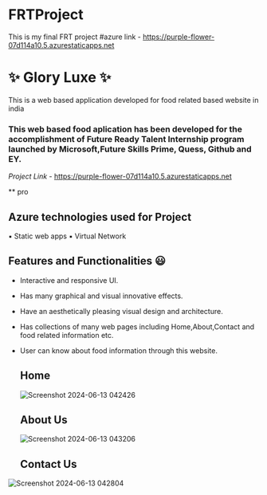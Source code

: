 # FRTProject
This is my final FRT project
#azure link - https://purple-flower-07d114a10.5.azurestaticapps.net


# ✨ Glory Luxe ✨
This is a web based application developed for food related based website in india

### This web based food aplication has been developed for the accomplishment of Future Ready Talent Internship program launched by Microsoft,Future Skills Prime, Quess, Github and EY.

*Project Link* - https://purple-flower-07d114a10.5.azurestaticapps.net

** pro

## Azure technologies used for Project

▪️ Static web apps
▪️ Virtual Network 

## Features and Functionalities 😃

- Interactive and responsive UI.
- Has many graphical and visual innovative effects.
- Have an aesthetically pleasing visual design and architecture.
- Has collections of many web pages including Home,About,Contact and food related information etc.
- User can know about food information through this website.

  ## Home

  ![Screenshot 2024-06-13 042426](https://github.com/TubatiJahnavi/FRTProject/assets/167999577/38c3ea20-2ce6-4ddf-b873-f48bf324c0cd)


  ## About Us

  ![Screenshot 2024-06-13 043206](https://github.com/TubatiJahnavi/FRTProject/assets/167999577/223638b7-0ccf-46b8-a6d6-f374ca74ceb6)

  ## Contact Us

  
![Screenshot 2024-06-13 042804](https://github.com/TubatiJahnavi/FRTProject/assets/167999577/aa397be7-457e-4418-add1-97f68459ab52)


  

